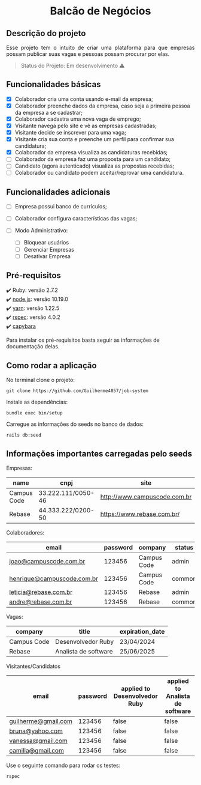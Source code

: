 <h1 align="center">Balcão de Negócios</h1>

<h2> Descrição do projeto</h2>
<p align="justify">
Esse projeto tem o intuito de criar uma plataforma 
para que empresas possam publicar suas vagas e
pessoas possam procurar por elas.
</p>

> Status do Projeto: Em desenvolvimento :warning:

<h2>Funcionalidades básicas</h2>

- [x] Colaborador cria uma conta usando e-mail da empresa;
- [x] Colaborador preenche dados da empresa, caso seja a primeira pessoa da empresa a se
      cadastrar;
- [x] Colaborador cadastra uma nova vaga de emprego;
- [x] Visitante navega pelo site e vê as empresas cadastradas;
- [x] Visitante decide se inscrever para uma vaga;
- [x] Visitante cria sua conta e preenche um perfil para confirmar sua candidatura;
- [x] Colaborador da empresa visualiza as candidaturas recebidas;
- [ ] Colaborador da empresa faz uma proposta para um candidato; 
- [ ] Candidato (agora autenticado) visualiza as propostas recebidas;
- [ ] Colaborador ou candidato podem aceitar/reprovar uma candidatura.

<h2>Funcionalidades adicionais</h2>

- [ ] Empresa possui banco de currículos;
- [ ] Colaborador configura características das vagas;

- [ ] Modo Administrativo:

  - [ ] Bloquear usuários
  - [ ] Gerenciar Empresas
  - [ ] Desativar Empresa

<h2>Pré-requisitos</h2>

:heavy_check_mark: Ruby: versão 2.7.2 <br>
:heavy_check_mark: [node.js](https://github.com/nodesource/distributions/blob/master/README.md): versão 10.19.0 <br>
:heavy_check_mark: [yarn](https://classic.yarnpkg.com/en/docs/usage): versão 1.22.5 <br>
:heavy_check_mark: [rspec](rspec/rspec-rails): versão 4.0.2 <br>
:heavy_check_mark: [capybara](teamcapybara/capybara) <br>

Para instalar os pré-requisitos basta seguir as informações de documentação delas.

<h2>Como rodar a aplicação</h2>

No terminal clone o projeto:

```
git clone https://github.com/Guilherme4857/job-system
```

Instale as dependências:

```
bundle exec bin/setup
```

Carregue as informações do seeds no banco de dados:

```
rails db:seed
```

<h2>Informações importantes carregadas pelo seeds</h2>

Empresas:

|name|cnpj|site|company_history|
| -------- | -------- | -------- | -------- |
|Campus Code|33.222.111/0050-46|http://www.campuscode.com.br|Vem crescendo bastante|
|Rebase|44.333.222/0200-50|https://www.rebase.com.br/|Evoluíu a cada dia|

Colaboradores:

|email|password|company|status|
| -------- | -------- | -------- | -------- |
|joao@campuscode.com.br|123456|Campus Code|admin|
|henrique@campuscode.com.br|123456|Campus Code|common|
|leticia@rebase.com.br|123456|Rebase|admin|
|andre@rebase.com.br|123456|Rebase|common|

Vagas:

|company|title|expiration_date|
| -------- | -------- | -------- |
|Campus Code|Desenvolvedor Ruby|23/04/2024|
|Rebase|Analista de software|25/06/2025|

Visitantes/Candidatos

|email|password|applied to Desenvolvedor Ruby|applied to Analista de software|
| -------- | -------- | -------- | -------- |
|guilherme@gmail.com|123456|false|false|
|bruna@yahoo.com|123456|false|false|
|vanessa@gmail.com|123456|false|false|
|camilla@gmail.com|123456|false|false|

Use o seguinte comando para rodar os testes:

```
rspec
```